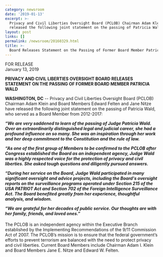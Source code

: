 ```yaml
---
category: newsroom
date: '2019-01-13'
excerpt: >-
  Privacy and Civil Liberties Oversight Board (PCLOB) Chairman Adam Klein and Board Members Edward Felten and Jane Nitze have 
  released the following joint statement on the passing of Patricia Wald, who served as a Board Member from 2012-2017:
layout: post
links: []
permalink: /newsroom/20160329.html
title: >-
  Board Releases Statement on the Passing of Former Board Member Patricia Wald.
---
```

FOR RELEASE  
January 13, 2019

**PRIVACY AND CIVIL LIBERTIES OVERSIGHT BOARD RELEASES STATEMENT ON THE PASSING OF FORMER BOARD MEMBER PATRICIA WALD**
 
**WASHINGTON, DC** --  Privacy and Civil Liberties Oversight Board (PCLOB) Chairman Adam Klein and Board Members Edward Felten and Jane Nitze have released the following joint statement on the passing of Patricia Wald, who served as a Board Member from 2012-2017:
 
***“We are very saddened to learn of the passing of Judge Patricia Wald. Over an extraordinarily distinguished legal and judicial career, she had a profound influence on so many. She was an inspiration through her work and her deep commitment to the Constitution and the rule of law.***
 
***“As one of the first group of Members to be confirmed to the PCLOB after Congress established the Board as an independent agency, Judge Wald was a highly respected voice for the protection of privacy and civil liberties. She asked tough questions and diligently pursued answers.***
 
***“During her service on the Board, Judge Wald participated in many significant oversight and advice projects, including the Board's oversight reports on the surveillance programs operated under Section 215 of the USA PATRIOT Act and Section 702 of the Foreign Intelligence Surveillance Act. The Board benefited greatly from her experience, thoughtful analysis, and wisdom.***
 
***“We are grateful for her decades of public service. Our thoughts are with her family, friends, and loved ones.”***


####



The PCLOB is an independent agency within the Executive Branch established by the Implementing Recommendations of the 9/11 Commission Act of 2007.  The PCLOB’s mission is to ensure that the federal government’s efforts to prevent terrorism are balanced with the need to protect privacy and civil liberties.  Current Board Members include Chairman Adam I. Klein and Board Members Jane E. Nitze and Edward W. Felten. 

